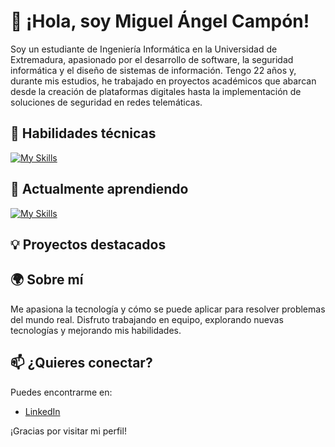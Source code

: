 # 👋 ¡Hola, soy Miguel Ángel Campón!

Soy un estudiante de Ingeniería Informática en la Universidad de Extremadura, apasionado por el desarrollo de software, la seguridad informática y el diseño de sistemas de información. Tengo 22 años y, durante mis estudios, he trabajado en proyectos académicos que abarcan desde la creación de plataformas digitales hasta la implementación de soluciones de seguridad en redes telemáticas.

## 🔧 Habilidades técnicas

[![My Skills](https://skillicons.dev/icons?i=cpp,java,mysql,html,css,js,github)](https://skillicons.dev)

## 🌱 Actualmente aprendiendo

[![My Skills](https://skillicons.dev/icons?i=py,regex,opencv,unity)](https://skillicons.dev)

## 💡 Proyectos destacados

## 🌍 Sobre mí

Me apasiona la tecnología y cómo se puede aplicar para resolver problemas del mundo real. Disfruto trabajando en equipo, explorando nuevas tecnologías y mejorando mis habilidades.

## 📫 ¿Quieres conectar?

Puedes encontrarme en:
- [LinkedIn](https://www.linkedin.com/in/miguel-%C3%A1ngel-camp%C3%B3n-iglesias-66b0b732b/)

¡Gracias por visitar mi perfil!
